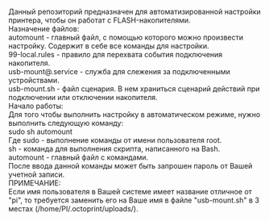 Данный репозиторий предназначен для автоматизированной настройки принтера, чтобы он работат с FLASH-накопителями. <br>
Назначение файлов:<br>
automount - главный файл, с помощью которого можно произвести настройку. Содержит в себе все команды для настройки.<br>
99-local.rules - правило для перехвата события подключения накопителя.<br>
usb-mount@.service - служба для слежения за подключенными устройствами.<br>
usb-mount.sh - файл сценария. В нем храниться сценарий действий при подключении или отключении накопителя.<br>
Начало работы:<br>
Для того чтобы выполнить настройку в автоматическом режиме, нужно выполнить следующую команду:<br>
sudo sh automount<br>
Где sudo - выполнение команды от имени пользователя root.<br>
    sh - команда для выполнения скрипта, написанного на Bash.<br>
    automount - главный файл с командами.<br>
После ввода данной команды может быть запрошен пароль от Вашей учетной записи.<br>
ПРИМЕЧАНИЕ:<br>
Если имя пользователя в Вашей системе имеет название отличное от "pi", то требуется заменить его на Ваше имя в файле "usb-mount.sh" в 3 местах (/home/PI/.octoprint/uploads/).<br>
